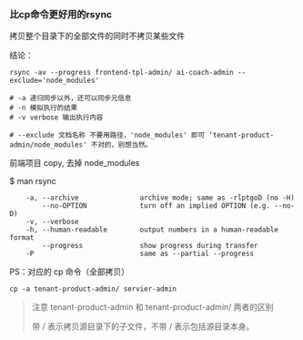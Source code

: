 ### 比cp命令更好用的rsync

拷贝整个目录下的全部文件的同时不拷贝某些文件

结论：
```shell
rsync -av --progress frontend-tpl-admin/ ai-coach-admin --exclude='node_modules'

# -a 递归同步以外，还可以同步元信息
# -n 模拟执行的结果
# -v verbose 输出执行内容

# --exclude 文档名称 不要用路径，'node_modules' 即可 ‘tenant-product-admin/node_modules' 不对的，别想当然。
```

前端项目 copy, 去掉 node_modules

$ man rsync 
```shell
	-a, --archive               archive mode; same as -rlptgoD (no -H)
        --no-OPTION             turn off an implied OPTION (e.g. --no-D)
	-v, --verbose
	-h, --human-readable        output numbers in a human-readable format
        --progress              show progress during transfer
    -P                          same as --partial --progress
```

PS：对应的 cp 命令（全部拷贝）

```shell
cp -a tenant-product-admin/ servier-admin
```
> 注意 tenant-product-admin 和 tenant-product-admin/ 两者的区别
> 
>  带 / 表示拷贝源目录下的子文件，不带 / 表示包括源目录本身。
>  